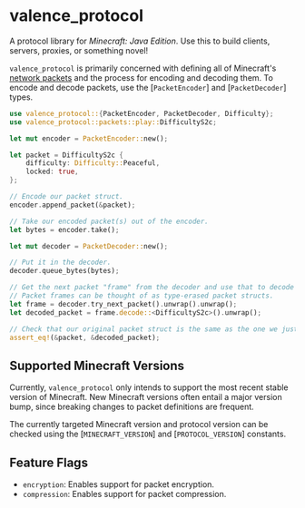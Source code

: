 # valence_protocol

A protocol library for _Minecraft: Java Edition_. Use this to build clients, servers, proxies, or something novel!

`valence_protocol` is primarily concerned with defining all of Minecraft's [network packets](packets) and the process for encoding and decoding them. To encode and decode packets, use the [`PacketEncoder`] and [`PacketDecoder`] types.

```rust
use valence_protocol::{PacketEncoder, PacketDecoder, Difficulty};
use valence_protocol::packets::play::DifficultyS2c;

let mut encoder = PacketEncoder::new();

let packet = DifficultyS2c {
    difficulty: Difficulty::Peaceful,
    locked: true,
};

// Encode our packet struct.
encoder.append_packet(&packet);

// Take our encoded packet(s) out of the encoder.
let bytes = encoder.take();

let mut decoder = PacketDecoder::new();

// Put it in the decoder.
decoder.queue_bytes(bytes);

// Get the next packet "frame" from the decoder and use that to decode the body of the packet.
// Packet frames can be thought of as type-erased packet structs.
let frame = decoder.try_next_packet().unwrap().unwrap();
let decoded_packet = frame.decode::<DifficultyS2c>().unwrap();

// Check that our original packet struct is the same as the one we just decoded.
assert_eq!(&packet, &decoded_packet);
```

## Supported Minecraft Versions

Currently, `valence_protocol` only intends to support the most recent stable version of Minecraft. New Minecraft versions often entail a major version bump, since breaking changes to packet definitions are frequent.

The currently targeted Minecraft version and protocol version can be checked using the [`MINECRAFT_VERSION`] and [`PROTOCOL_VERSION`] constants.

## Feature Flags

- `encryption`: Enables support for packet encryption.
- `compression`: Enables support for packet compression.
